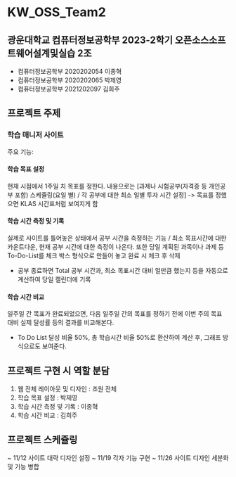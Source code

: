 # KW_OSS_Team2

## 광운대학교 컴퓨터정보공학부 2023-2학기 오픈소스소프트웨어설계및실습 2조

- 컴퓨터정보공학부 2020202054 이종혁
- 컴퓨터정보공학부 2020202065 박제영
- 컴퓨터정보공학부 2021202097 김희주

## 프로젝트 주제
### 학습 매니저 사이트

주요 기능:
#### 학습 목표 설정
현재 시점에서 1주일 치 목표를 정한다.
내용으로는
[과제나 시험공부(자격증 등 개인공부 포함) 스케쥴링(요일 별) / 각 공부에 대한 최소 일별 투자 시간 설정]
-> 목표를 정했으면 KLAS 시간표처럼 보여지게 함
#### 학습 시간 측정 및 기록
실제로 사이트를 틀어놓은 상태에서 공부 시간을 측정하는 기능 / 최소 목표시간에 대한 카운트다운, 현재 공부 시간에 대한 측정이 나온다.
또한 당일 계획된 과목이나 과제 등 To-Do-List를 체크 박스 형식으로 만들어 놓고 완료 시 체크 후 삭제
- 공부 종료하면 Total 공부 시간과, 최소 목표시간 대비 얼만큼 했는지 등을 자동으로 계산하여 당일 캘린더에 기록

#### 학습 시간 비교
일주일 간 목표가 완료되었으면, 다음 일주일 간의 목표를 정하기 전에 이번 주의 목표 대비 실제 달성률 등의 결과를 비교해본다.
- To Do List 달성 비율 50%, 총 학습시간 비율 50%로 환산하여 계산 후, 그래프 방식으로도 보여준다.

## 프로젝트 구현 시 역할 분담
1. 웹 전체 레이아웃 및 디자인 : 조원 전체
2. 학습 목표 설정 : 박제영
3. 학습 시간 측정 및 기록 : 이종혁
4. 학습 시간 비교 : 김희주

## 프로젝트 스케쥴링
~ 11/12 사이트 대략 디자인 설정
~ 11/19 각자 기능 구현
~ 11/26 사이트 디자인 세분화 및 기능 병합
